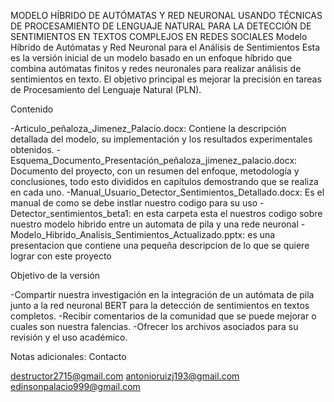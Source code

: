 MODELO HÍBRIDO DE AUTÓMATAS Y RED NEURONAL USANDO TÉCNICAS DE PROCESAMIENTO DE LENGUAJE NATURAL PARA LA DETECCIÓN DE SENTIMIENTOS EN TEXTOS COMPLEJOS EN REDES SOCIALES
Modelo Híbrido de Autómatas y Red Neuronal para el Análisis de Sentimientos Esta es la versión inicial de un modelo basado en un enfoque híbrido que combina autómatas finitos y redes neuronales para realizar análisis de sentimientos en texto. El objetivo principal es mejorar la precisión en tareas de Procesamiento del Lenguaje Natural (PLN).

Contenido

-Articulo_peñaloza_Jimenez_Palacio.docx: Contiene la descripción detallada del modelo, su implementación y los resultados experimentales obtenidos.
-Esquema_Documento_Presentación_peñaloza_jimenez_palacio.docx: Documento del proyecto, con un resumen del enfoque, metodología y conclusiones, todo esto divididos en capítulos demostrando que se realiza en cada uno.
-Manual_Usuario_Detector_Sentimientos_Detallado.docx: Es el manual de como se debe instlar nuestro codigo para su uso
-Detector_sentimientos_beta1: en esta carpeta esta el nuestros codigo sobre nuestro modelo hibrido entre un automata de pila y una rede neuronal
-Modelo_Hibrido_Analisis_Sentimientos_Actualizado.pptx: es una presentacion que contiene una pequeña descripcion de lo que se quiere lograr con este proyecto

Objetivo de la versión

-Compartir nuestra investigación en la integración de un autómata de pila junto a la red neuronal BERT para la detección de sentimientos en textos completos.
-Recibir comentarios de la comunidad que se puede mejorar o cuales son nuestra falencias.
-Ofrecer los archivos asociados para su revisión y el uso académico.

Notas adicionales:
Contacto

destructor2715@gmail.com
antonioruizj193@gmail.com
edinsonpalacio999@gmail.com
